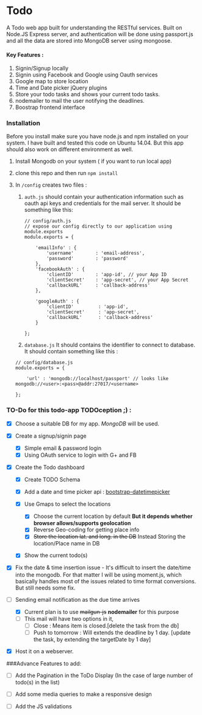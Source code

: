 # Todo

A Todo web app built for understanding the RESTful services. Built on Node.JS Express server, and authentication will be done using passport.js and all the data are stored into MongoDB server using mongoose.

#### Key Features :
1. Signin/Signup locally
2. Signin using Facebook and Google using Oauth services
3. Google map to store location
4. Time and Date picker jQuery plugins
5. Store your todo tasks and shows your current todo tasks.
6. nodemailer to mail the user notifying the deadlines.
7. Boostrap frontend interface

### Installation
Before you install make sure you have node.js and npm installed on your system. I have built and tested this code on Ubuntu 14.04. But this app should also work on different environment as well.

1. Install Mongodb on your system ( if you want to run local app)

2. clone this repo and then run `npm install`

3. In `/config` creates two files :
	1. `auth.js` 
		 should contain your authentication information such as oauth api keys and credentials for the mail server. It should be something like this: 
  		```
  		// config/auth.js
		// expose our config directly to our application using module.exports
		module.exports = {

		    'emailInfo' : {
		        'username'        : 'email-address',
		        'password'        : 'password'
		    },
		    'facebookAuth' : {
		        'clientID'        : 'app-id', // your App ID
		        'clientSecret'    : 'app-secret', // your App Secret
		        'callbackURL'     : 'callback-address'
		    },
		
		    'googleAuth' : {
		        'clientID'         : 'app-id',
		        'clientSecret'     : 'app-secret',
		        'callbackURL'      : 'callback-address'
		    }

		};
		```
	2. `database.js` It should contains the identifier to connect to database. It should contain something like this :
	```
	// config/database.js
	module.exports = {
	
	    'url' : 'mongodb://localhost/passport' // looks like mongodb://<user>:<pass>@addr:27017/<username>
	
	};
	```
### TO-Do for this todo-app TODOception ;) : 

- [x] Choose a suitable DB for my app. *MongoDB* will be used.

- [x] Create a signup/signin page
	
	- [x] Simple email & password login
	- [x] Using OAuth service to login with G+ and FB

- [x] Create the Todo dashboard
	
	- [x] Create TODO Schema

	- [x] Add a date and time picker api : [bootstrap-datetimepicker](https://tarruda.github.io/bootstrap-datetimepicker/)
	
	- [x] Use Gmaps to select the locations
		- [x] Choose the current location by default **But it depends whether browser allows/supports geolocation**
		- [x] Reverse Geo-coding for getting place info
		- [x] ~~Store the location lat. and long. in the DB~~ Instead Storing the location/Place name in DB

	- [x] Show the current todo(s)

- [x] Fix the date & time insertion issue
		- It's difficult to insert the date/time into the mongodb. For that matter I will be using moment.js, which basically handles most of the issues related to time format conversions. But still needs some fix.

- [ ] Sending email notification as the due time arrives
	- [x] Current plan is to use ~~mailgun-js~~ **nodemailer** for this purpose
	- [ ] This mail will have two options in it,
		- [ ] Close : Means item is closed.[delete the task from the db]
		- [ ] Push to tomorrow : Will extends the deadline by 1 day. [update the task, by extending the targetDate by 1 day]

- [x] Host it on a webserver.

###Advance Features to add: 

- [ ] Add the Pagination in the ToDo Display (In the case of large number of todo(s) in the list)

- [ ] Add some media queries to make a responsive design

- [ ] Add the JS validations

